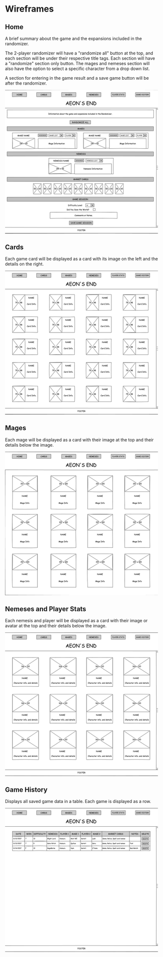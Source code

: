 # Wireframes

## Home
A brief summary about the game and the expansions included in the randomizer.

The 2-player randomizer will have a "randomize all" button at the top, and each section will be under their respective title tags. Each section will have a "randomize" section only button. The mages and nemeses section will also have the option to select a specific character from a drop down list.

A section for entering in the game result and a save game button will be after the randomizer.

![homepage](./wireframes/home.png)

## Cards
Each game card will be displayed as a card with its image on the left and the details on the right.

![cards](./wireframes/cards.png)

## Mages
Each mage will be displayed as a card with their image at the top and their details below the image.

![mages](./wireframes/mages.png)

## Nemeses and Player Stats
Each nemesis and player will be displayed as a card with their image or avatar at the top and their details below the image.

![nemeses](./wireframes/nemeses.png)

## Game History
Displays all saved game data in a table. Each game is displayed as a row.

![game_history](./wireframes/gamehistory.png)
